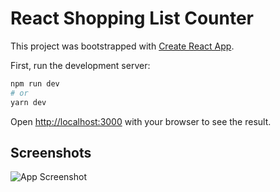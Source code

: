 # React Shopping List Counter

This project was bootstrapped with [Create React App](https://github.com/facebook/create-react-app).

First, run the development server:

```bash
npm run dev
# or
yarn dev
```

Open [http://localhost:3000](http://localhost:3000) with your browser to see the result.

## Screenshots

![App Screenshot](https://ik.imagekit.io/mickowidi/wegodev-react-intro/tr:q-50/shoppinglist.png)
